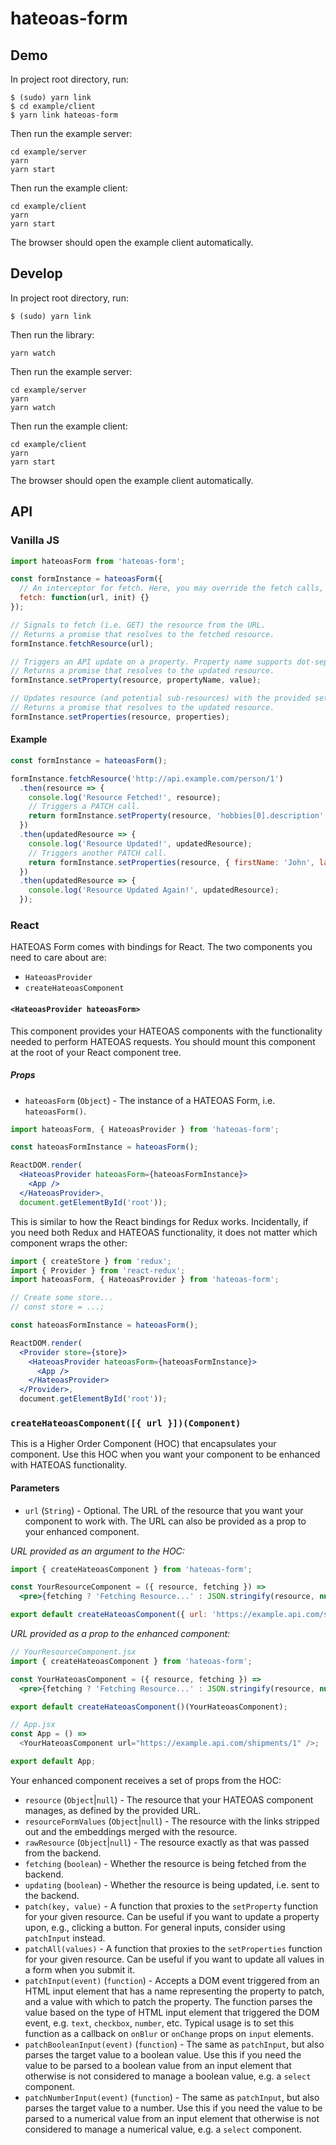 # hateoas-form

## Demo

In project root directory, run:

```
$ (sudo) yarn link
$ cd example/client
$ yarn link hateoas-form
```

Then run the example server:

```
cd example/server
yarn
yarn start
```

Then run the example client:

```
cd example/client
yarn
yarn start
```

The browser should open the example client automatically.

## Develop

In project root directory, run:

```
$ (sudo) yarn link
```

Then run the library:

```
yarn watch
```

Then run the example server:

```
cd example/server
yarn
yarn watch
```

Then run the example client:

```
cd example/client
yarn
yarn start
```

The browser should open the example client automatically.

## API

### Vanilla JS
```js
import hateoasForm from 'hateoas-form';

const formInstance = hateoasForm({
  // An interceptor for fetch. Here, you may override the fetch calls, for instance appending an authorization header.
  fetch: function(url, init) {}
});

// Signals to fetch (i.e. GET) the resource from the URL.
// Returns a promise that resolves to the fetched resource.
formInstance.fetchResource(url);

// Triggers an API update on a property. Property name supports dot-separated syntax and brackets for arrays.
// Returns a promise that resolves to the updated resource.
formInstance.setProperty(resource, propertyName, value);

// Updates resource (and potential sub-resources) with the provided set of properties.
// Returns a promise that resolves to the updated resource.
formInstance.setProperties(resource, properties);
```

#### Example

```js
const formInstance = hateoasForm();

formInstance.fetchResource('http://api.example.com/person/1')
  .then(resource => {
    console.log('Resource Fetched!', resource);
    // Triggers a PATCH call.
    return formInstance.setProperty(resource, 'hobbies[0].description', 'Love HATEOAS');
  })
  .then(updatedResource => {
    console.log('Resource Updated!', updatedResource);
    // Triggers another PATCH call.
    return formInstance.setProperties(resource, { firstName: 'John', lastName: 'Doe' });
  })
  .then(updatedResource => {
    console.log('Resource Updated Again!', updatedResource);
  });
```

### React

HATEOAS Form comes with bindings for React. The two components you need to care about are:

- `HateoasProvider`
- `createHateoasComponent`

#### `<HateoasProvider hateoasForm>`

This component provides your HATEOAS components with the functionality needed to perform HATEOAS requests. You should mount this component at the root of your React component tree.

##### Props
- `hateoasForm` (`Object`) - The instance of a HATEOAS Form, i.e. `hateoasForm()`.

```jsx
import hateoasForm, { HateoasProvider } from 'hateoas-form';

const hateoasFormInstance = hateoasForm();

ReactDOM.render(
  <HateoasProvider hateoasForm={hateoasFormInstance}>
    <App />
  </HateoasProvider>,
  document.getElementById('root'));
```

This is similar to how the React bindings for Redux works. Incidentally, if you need both Redux and HATEOAS functionality, it does not matter which component wraps the other:

```jsx
import { createStore } from 'redux';
import { Provider } from 'react-redux';
import hateoasForm, { HateoasProvider } from 'hateoas-form';

// Create some store...
// const store = ...;

const hateoasFormInstance = hateoasForm();

ReactDOM.render(
  <Provider store={store}>
    <HateoasProvider hateoasForm={hateoasFormInstance}>
      <App />
    </HateoasProvider>
  </Provider>,
  document.getElementById('root'));
```

### `createHateoasComponent([{ url }])(Component)`

This is a Higher Order Component (HOC) that encapsulates your component. Use this HOC when you want your component to be enhanced with HATEOAS functionality.

#### Parameters

- `url` (`String`) - Optional. The URL of the resource that you want your component to work with. The URL can also be provided as a prop to your enhanced component.

_URL provided as an argument to the HOC:_
```jsx
import { createHateoasComponent } from 'hateoas-form';

const YourResourceComponent = ({ resource, fetching }) =>
  <pre>{fetching ? 'Fetching Resource...' : JSON.stringify(resource, null, 4)}</pre>;

export default createHateoasComponent({ url: 'https://example.api.com/shipments/1' })(YourResourceComponent);
```

_URL provided as a prop to the enhanced component:_

```jsx
// YourResourceComponent.jsx
import { createHateoasComponent } from 'hateoas-form';

const YourHateoasComponent = ({ resource, fetching }) =>
  <pre>{fetching ? 'Fetching Resource...' : JSON.stringify(resource, null, 4)}</pre>;

export default createHateoasComponent()(YourHateoasComponent);

// App.jsx
const App = () =>
  <YourHateoasComponent url="https://example.api.com/shipments/1" />;

export default App;
```

Your enhanced component receives a set of props from the HOC:

- `resource` (`Object`|`null`) - The resource that your HATEOAS component manages, as defined by the provided URL.
- `resourceFormValues` (`Object`|`null`) - The resource with the links stripped out and the embeddings merged with the resource.
- `rawResource` (`Object`|`null`) - The resource exactly as that was passed from the backend.
- `fetching` (`boolean`) - Whether the resource is being fetched from the backend.
- `updating` (`boolean`) - Whether the resource is being updated, i.e. sent to the backend.
- `patch(key, value)` - A function that proxies to the `setProperty` function for your given resource. Can be useful if you want to update a property upon, e.g., clicking a button. For general inputs, consider using `patchInput` instead.
- `patchAll(values)` - A function that proxies to the `setProperties` function for your given resource. Can be useful if you want to update all values in a form when you submit it.
- `patchInput(event)` (`function`) - Accepts a DOM event triggered from an HTML input element that has a name representing the property to patch, and a value with which to patch the property. The function parses the value based on the type of HTML input element that triggered the DOM event, e.g. `text`, `checkbox`, `number`, etc. Typical usage is to set this function as a callback on `onBlur` or `onChange` props on `input` elements.
- `patchBooleanInput(event)` (`function`) - The same as `patchInput`, but also parses the target value to a boolean value. Use this if you need the value to be parsed to a boolean value from an input element that otherwise is not considered to manage a boolean value, e.g. a `select` component.
- `patchNumberInput(event)` (`function`) - The same as `patchInput`, but also parses the target value to a number. Use this if you need the value to be parsed to a numerical value from an input element that otherwise is not considered to manage a numerical value, e.g. a `select` component.
